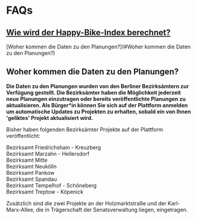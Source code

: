 # FAQs


## [Wie wird der Happy-Bike-Index berechnet?](/hbi)

[Woher kommen die Daten zu den Planungen?](#Woher kommen die Daten zu den Planungen?)

## Woher kommen die Daten zu den Planungen? ##

**Die Daten zu den Planungen wurden von den Berliner Bezirksämtern zur Verfügung gestellt. Die Bezirksämter haben die Möglichkeit jederzeit neue Planungen einzutragen oder bereits veröffentlichte Planungen zu aktualisieren. Als  Bürger\*in können Sie sich auf der Plattform anmelden um automatische Updates zu Projekten zu erhalten, sobald ein von Ihnen 'geliktes' Projekt aktualisiert wird.**

Bisher haben folgenden Bezirksämter Projekte auf der Plattform veröffentlicht:

Bezirksamt Friedrichshain - Kreuzberg  
Bezirksamt Marzahn - Hellersdorf  
Bezirksamt Mitte  
Bezirksamt Neukölln  
Bezirksamt Pankow  
Bezirksamt Spandau  
Bezirksamt Tempelhof - Schöneberg  
Bezirksamt Treptow - Köpenick  

Zusätzlich sind die zwei Projekte an der Holzmarktstraße und der Karl-Marx-Allee, die in Trägerschaft der Senatsverwaltung liegen, eingetragen.


